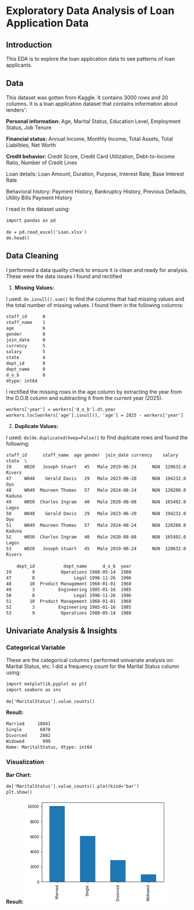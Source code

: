 # Exploratory Data Analysis of Loan Application Data
## Introduction
This EDA is to explore the loan application data to see patterns of loan applicants.

## Data
This dataset was gotten from Kaggle. It contains 3000 rows and 20 columns. It is a loan application dataset that contains information about lenders':

**Personal information:** Age, Marital Status, Education Level, Employment Status, Job Tenure

**Financial status:** Annual Income, Monthly Income, Total Assets, Total Liabilities, Net Worth

**Credit behavior:** Credit Score, Credit Card Utilization, Debt-to-Income Ratio, Number of Credit Lines


Loan details: Loan Amount, Duration, Purpose, Interest Rate, Base Interest Rate


Behavioral history: Payment History, Bankruptcy History, Previous Defaults, Utility Bills Payment History

I read in the dataset using:
```
import pandas as pd

de = pd.read_excel('Loan.xlsx')
de.head()
```

## Data Cleaning
I performed a data quality check to ensure it is clean and ready for analysis.
These were the data issues I found and rectified
1. **Missing Values:**

I used: ``` de.isnull().sum() ``` to find the columns that had missing values and the total number of missing values. I found them in the following columns:
```
staff_id      0
staff_name    1
age           6
gender        0
join_date     0
currency      5
salary        5
state         4
dept_id       0
dept_name     0
d_o_b         0
dtype: int64
```

I rectified the missing rows in the age column by extracting the year from the D.O.B column and subtracting it from the current year (2025).
```
workers['year'] = workers['d_o_b'].dt.year
workers.loc[workers['age'].isnull(), 'age'] = 2025 - workers['year']
```

2. **Duplicate Values:**

I used: ``` de[de.duplicated(keep=False)] ``` to find duplicate rows and found the following:
```
staff_id      staff_name  age gender  join_date currency    salary   state  \
19     W020   Joseph Stuart   45   Male 2019-06-24      NGN  120632.0  Rivers   
47     W048    Gerald Davis   29   Male 2023-06-20      NGN  194232.0     Oyo   
48     W049  Maureen Thomas   57   Male 2024-08-24      NGN  120280.0  Kaduna   
49     W050  Charles Ingram   40   Male 2020-08-08      NGN  165492.0   Lagos   
50     W048    Gerald Davis   29   Male 2023-06-20      NGN  194232.0     Oyo   
51     W049  Maureen Thomas   57   Male 2024-08-24      NGN  120280.0  Kaduna   
52     W050  Charles Ingram   40   Male 2020-08-08      NGN  165492.0   Lagos   
53     W020   Joseph Stuart   45   Male 2019-06-24      NGN  120632.0  Rivers   

    dept_id           dept_name      d_o_b  year  
19        9          Operations 1980-05-14  1980  
47        8               Legal 1996-11-26  1996  
48       10  Product Management 1968-01-01  1968  
49        3         Engineering 1985-01-16  1985  
50        8               Legal 1996-11-26  1996  
51       10  Product Management 1968-01-01  1968  
52        3         Engineering 1985-01-16  1985  
53        9          Operations 1980-05-14  1980
```

## Univariate Analysis & Insights

### Categorical Variable
These are the categorical columns I performed univariate analysis on: Marital Status, etc.
I did a frequency count for the Marital Status column using:
```
import matplotlib.pyplot as plt
import seaborn as sns

de['MaritalStatus'].value_counts()
```
**Result:**
```
Married     10041
Single       6078
Divorced     2882
Widowed       999
Name: MaritalStatus, dtype: int64
```

### Visualization
**Bar Chart:**
```
de['MaritalStatus'].value_counts().plot(kind='bar')
plt.show()
```
**Result:**
![Marital Status Distribution](image/bar1.png)
